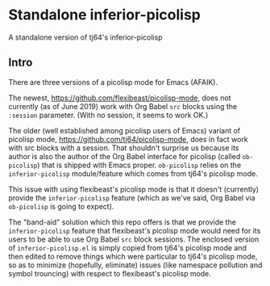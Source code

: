 # Standalone inferior-picolisp

A standalone version of tj64's inferior-picolisp

## Intro

There are three versions of a picolisp mode for Emacs (AFAIK).

The newest, https://github.com/flexibeast/picolisp-mode, does not currently (as of June 2019) work with Org Babel `src` blocks using the `:session` parameter.  (With no session, it seems to work OK.)

The older (well established among picolisp users of Emacs) variant of picolisp mode,  https://github.com/tj64/picolisp-mode, does in fact work with src blocks with a session.  That shouldn't surprise us because its author is also the author of the Org Babel interface for picolisp (called `ob-picolisp`) that is shipped with Emacs proper.  `ob-picolisp` relies on the `inferior-picolisp` module/feature which comes from tj64's picolisp mode.

This issue with using flexibeast's picolisp mode is that it doesn't (currently) provide the `inferior-picolisp` feature (which as we've said, Org Babel via `ob-picolisp` is going to expect).

The "band-aid" solution which this repo offers is that we provide the `inferior-picolisp` feature that flexibeast's picolisp mode would need for its users to be able to use Org Babel `src` block sessions.  The enclosed version of `inferior-picolisp.el` is simply copied from tj64's picolisp mode and then edited to remove things which were particular to tj64's picolisp mode, so as to minimize (hopefully, eliminate) issues (like namespace pollution and symbol trouncing) with respect to flexibeast's picolisp mode.
